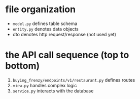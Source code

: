 # file organization
* `model.py` defines table schema
* `entity.py` denotes data objects 
* dto denotes http request/response (not used yet)

# the API call sequence (top to bottom)
1. `buying_frenzy/endpoints/v1/restaurant.py` defines routes
1. `view.py` handles complex logic
1. `service.py` interacts with the database

